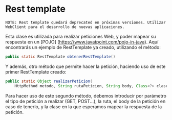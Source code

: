 # **Rest template**

`NOTE: Rest template quedará deprecated en próximas versiones. Utilizar WebClient para el desarrollo de nuevas aplicaciones.`

Esta clase es utilizada para realizar peticiones Web, y poder mapear su respuesta en un [POJO] (https://www.javatpoint.com/pojo-in-java). 
Aquí encontrarás un ejemplo de RestTemplate ya creado, utilizando el método:

```java
public static RestTemplate obtenerRestTemplate()
```



Y además, otro método que permite hacer la petición, haciendo uso de este primer RestTemplate creado:

```java
public static Object realizarPeticion(
    HttpMethod metodo, String rutaPeticion, String body, Class<?> claseRespuesta)
```

Para hacer uso de este segundo método, debemos introducir por parámetro el tipo de petición a realizar (GET, POST...), la ruta, el body de la petición en caso de tenerlo, y la clase en la que esperamos mapear la respuesta de la petición.

